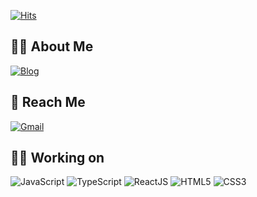 <!--
**jiyehyeon/jiyehyeon** is a ✨ _special_ ✨ repository because its `README.md` (this file) appears on your GitHub profile.

Here are some ideas to get you started:

- 🔭 I’m currently working on ...
- 🌱 I’m currently learning ...
- 👯 I’m looking to collaborate on ...
- 🤔 I’m looking for help with ...
- 💬 Ask me about ...
- 📫 How to reach me: ...
- 😄 Pronouns: ...
- ⚡ Fun fact: ...
-->
[![Hits](https://hits.seeyoufarm.com/api/count/incr/badge.svg?url=https%3A%2F%2Fgithub.com%2Fjiyehyeon)](https://hits.seeyoufarm.com) 

## 👋🏼 About Me
[![Blog](https://img.shields.io/badge/-Blog-03a57a?style=flat&logoColor=white&logo=Gatsby&link=https://jiyehyeon.netlify.app/)](https://jiyehyeon.netlify.app/)

## 👀 Reach Me
[![Gmail](https://img.shields.io/badge/Mail-d14836?style=flat&logo=Gmail&logoColor=white&link=mailto:hyeonjiyeah@gmail.com)](mailto:hyeonjiyeah@gmail.com)

## 💪🏻 Working on
![JavaScript](https://img.shields.io/badge/-JavaScript-F7DF1E?style=flat&logo=javascript&logoColor=white)
![TypeScript](https://img.shields.io/badge/-TypeScript-3178C6?style=flat&logo=typescript&logoColor=white)
![ReactJS](https://img.shields.io/badge/-ReactJs-61DAFB?logo=react&logoColor=white&style=flat)
![HTML5](https://img.shields.io/badge/-HTML5-E34F26?style=flat&logo=html5&logoColor=white)
![CSS3](https://img.shields.io/badge/-CSS3-1572B6?style=flat&logo=css3)
